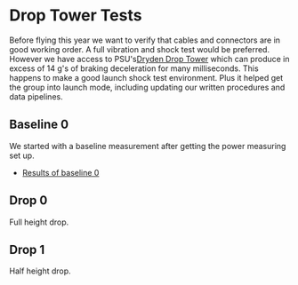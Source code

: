 # Drop Tower Tests

Before flying this year we want to verify that cables and connectors are in good
working order. A full vibration and shock test would be preferred. However we
have access to PSU's[Dryden Drop Tower](http://www.ddt.pdx.edu/) which can
produce in excess of 14 g's of braking deceleration for many milliseconds. This
happens to make a good launch shock test environment. Plus it helped get the
group into launch mode, including updating our written procedures and data
pipelines.


## Baseline 0

We started with a baseline measurement after getting the power measuring set up.

 - [Results of baseline 0](http://nbviewer.ipython.org/url/psas.github.io/Launch-11/droptest/2014-05-09-baseline-0/results.ipynb?create=1)


## Drop 0

Full height drop.

## Drop 1

Half height drop.
